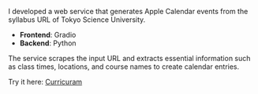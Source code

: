 I developed a web service that generates Apple Calendar events from the syllabus URL of Tokyo Science University.  
- **Frontend**: Gradio  
- **Backend**: Python  

The service scrapes the input URL and extracts essential information such as class times, locations, and course names to create calendar entries.

Try it here: [Curricuram](https://huggingface.co/spaces/Tat2too/Curricuram)
